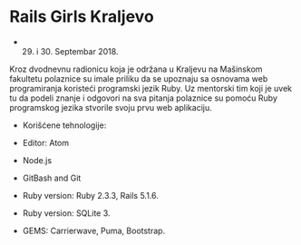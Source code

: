 # Rails Girls Kraljevo
* 29. i 30. Septembar 2018.

Kroz dvodnevnu radionicu koja je održana u Kraljevu na Mašinskom fakultetu polaznice su imale priliku da se upoznaju sa osnovama web programiranja koristeći programski jezik Ruby. Uz mentorski tim koji je uvek tu da podeli znanje i odgovori na sva pitanja polaznice su pomoću Ruby programskog jezika stvorile svoju prvu web aplikaciju.

* Korišćene tehnologije:

* Editor:
  Atom

* Node.js

* GitBash and Git

* Ruby version:
  Ruby 2.3.3,
  Rails 5.1.6.

* Ruby version:
  SQLite 3.

* GEMS:
  Carrierwave,
  Puma,
  Bootstrap.


  

